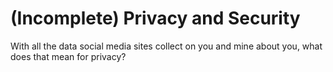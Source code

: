 # (Incomplete) Privacy and Security

With all the data social media sites collect on you and mine about you, what does that mean for privacy?

```{tableofcontents}
```
